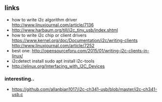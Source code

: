 ## links

- how to write i2c algorithm driver http://www.linuxjournal.com/article/7136
- http://www.harbaum.org/till/i2c_tiny_usb/index.shtml
- how to write i2c chip or client drivers 
   https://www.kernel.org/doc/Documentation/i2c/writing-clients
   http://www.linuxjournal.com/article/7252
- best one: http://opensourceforu.com/2015/01/writing-i2c-clients-in-linux/
- i2cdetect
  install sudo apt install i2c-tools
- http://elinux.org/Interfacing_with_I2C_Devices


### interesting..
- https://github.com/allanbian1017/i2c-ch341-usb/blob/master/i2c-ch341-usb.c
